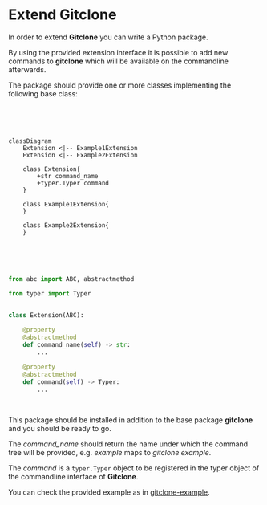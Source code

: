 # Extend Gitclone

In order to extend **Gitclone** you can write a Python package.

By using the provided extension interface it is possible to add new commands to **gitclone** which will be available on the commandline afterwards.

The package should provide one or more classes implementing the following base class:

<br/><br/><br/>

```mermaid
classDiagram
    Extension <|-- Example1Extension
    Extension <|-- Example2Extension

    class Extension{
        +str command_name
        +typer.Typer command
    }

    class Example1Extension{
    }

    class Example2Extension{
    }
```

<br/><br/><br/>

```python
from abc import ABC, abstractmethod

from typer import Typer


class Extension(ABC):
    
    @property
    @abstractmethod
    def command_name(self) -> str:
        ...

    @property
    @abstractmethod
    def command(self) -> Typer:
        ...
```
<br/>



This package should be installed in addition to the base package **gitclone** and you should be ready to go.

The *command_name* should return the name under which the command tree will be provided, e.g. *example* maps to *gitclone example*.

The *command* is a `typer.Typer` object to be registered in the typer object of the commandline interface of **Gitclone**.

You can check the provided example as in [gitclone-example](https://github.com/evyli/gitclone/tree/master/ext/example).

